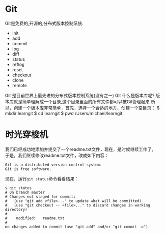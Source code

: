 # Git

 Git是免费的,开源的,分布式版本控制系统.

* init
* add
* commit
* log
* diff
* status
* reflog
* reset
* checkout
* clone
* remote

 Git 是目前世界上最先进的分布式版本控制系统(没有之一)
 Git 什么是版本库呢? 版本库就是简单理解成一个目录,这个目录里面的所有文件都可以被Git管理起来
 所以，创建一个版本库非常简单，首先，选择一个合适的地方，创建一个空目录： 
 $ mkdir learngit
 $ cd learngit
 $ pwd
 /Users/michael/learngit
​	

# 时光穿梭机

我们已经成功地添加并提交了一个readme.txt文件，现在，是时候继续工作了，于是，我们继续修改readme.txt文件，改成如下内容：

```
Git is a distributed version control system.
Git is free software.
```

现在，运行`git status`命令看看结果：

```
$ git status
# On branch master
# Changes not staged for commit:
#   (use "git add <file>..." to update what will be committed)
#   (use "git checkout -- <file>..." to discard changes in working directory)
#
#    modified:   readme.txt
#
no changes added to commit (use "git add" and/or "git commit -a")
```

